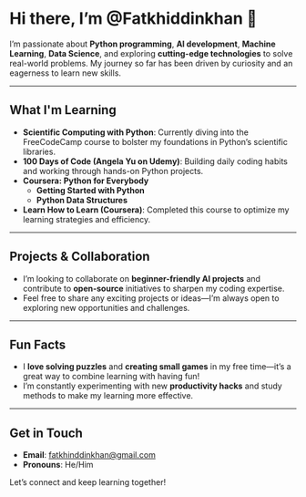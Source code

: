 # Hi there, I’m @Fatkhiddinkhan 👀

I’m passionate about **Python programming**, **AI development**, **Machine Learning**, **Data Science**, and exploring **cutting-edge technologies** to solve real-world problems. My journey so far has been driven by curiosity and an eagerness to learn new skills.

---

## What I'm Learning

- **Scientific Computing with Python**: Currently diving into the FreeCodeCamp course to bolster my foundations in Python’s scientific libraries.  
- **100 Days of Code (Angela Yu on Udemy)**: Building daily coding habits and working through hands-on Python projects.
- **Coursera: Python for Everybody**  
  - **Getting Started with Python**  
  - **Python Data Structures**
- **Learn How to Learn (Coursera)**: Completed this course to optimize my learning strategies and efficiency.

---

## Projects & Collaboration

- I’m looking to collaborate on **beginner-friendly AI projects** and contribute to **open-source** initiatives to sharpen my coding expertise.  
- Feel free to share any exciting projects or ideas—I’m always open to exploring new opportunities and challenges.

---

## Fun Facts

- I **love solving puzzles** and **creating small games** in my free time—it’s a great way to combine learning with having fun!  
- I’m constantly experimenting with new **productivity hacks** and study methods to make my learning more effective.

---

## Get in Touch

- **Email**: [fatkhinddinkhan@gmail.com](mailto:fatkhinddinkhan@gmail.com)
- **Pronouns**: He/Him

Let’s connect and keep learning together!<!---
Fatkhiddinkhan/Fatkhiddinkhan is a ✨ special ✨ repository because its `README.md` (this file) appears on your GitHub profile.
You can click the Preview link to take a look at your changes.
--->

